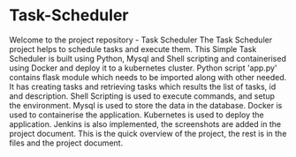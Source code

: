 # Task-Scheduler
Welcome to the project repository - Task Scheduler
The Task Scheduler project helps to schedule tasks and execute them.
This Simple Task Scheduler is built using Python, Mysql and Shell scripting and containerised using Docker and deploy it to a kubernetes cluster.
Python script 'app.py' contains flask module which needs to be imported along with other needed. It has creating tasks and retrieving tasks which results the  list of tasks, id and description.
Shell Scripting is used to execute commands, and setup the environment.
Mysql is used to store the data in the database.
Docker is used to containerise the application.
Kubernetes is used to deploy the application.
Jenkins is also implemented, the screenshots are added in the project document.
This is the quick overview of the project, the rest is in the files and the project document.
